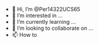 - 👋 Hi, I’m @Per14322UCS65
- 👀 I’m interested in ...
- 🌱 I’m currently learning ...
- 💞️ I’m looking to collaborate on ...
- 📫 How to 

